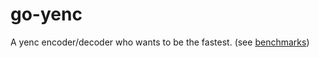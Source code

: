 # go-yenc

A yenc encoder/decoder who wants to be the fastest. (see [benchmarks](https://git.sr.ht/~poldi1405/go-yenc/tree/master/item/testdata/benchmarks/README.md))
